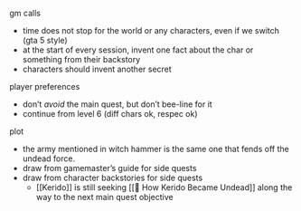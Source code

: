 gm calls
- time does not stop for the world or any characters, even if we switch (gta 5 style)
- at the start of every session, invent one fact about the char or something from their backstory
- characters should invent another secret

player preferences
- don’t *avoid* the main quest, but don’t bee-line for it
- continue from level 6 (diff chars ok, respec ok)

plot
- the army mentioned in witch hammer is the same one that fends off the undead force.
- draw from gamemaster’s guide for side quests
- draw from character backstories for side quests
	- [[Kerido]] is still seeking [[📜 How Kerido Became Undead]] along the way to the next main quest objective